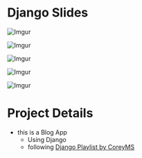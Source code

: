 
# Django Slides

![Imgur](https://i.imgur.com/2kywEy5.png)

![Imgur](https://i.imgur.com/QOvkCdJ.png)

![Imgur](https://i.imgur.com/kr1yO9Q.png)

![Imgur](https://i.imgur.com/TbrSY30.png)

![Imgur](https://i.imgur.com/cxXvobK.png)

# Project Details

- this is a Blog App
  - Using Django 
  - following [Django Playlist by CoreyMS](https://www.youtube.com/playlist?list=PL-osiE80TeTtoQCKZ03TU5fNfx2UY6U4p)
